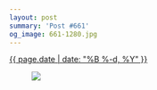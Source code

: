 ```yaml
---
layout: post
summary: 'Post #661'
og_image: 661-1280.jpg
---
```


<p>
 <time>
  <a href="/661">
   {{ page.date | date: "%B %-d, %Y" }}
  </a>
 </time>
 <a href="/661">
  <figure data-taken="8/2/2017">
   <img sizes="(min-width: 700px) 50vw, calc(100vw - 2rem)" src="{{ site.assets_url }}/661-640.jpg" srcset="{{ site.assets_url }}/661-320.jpg 320w, {{ site.assets_url }}/661-640.jpg 640w, {{ site.assets_url }}/661-960.jpg 960w, {{ site.assets_url }}/661-1280.jpg 1280w"/>
  </figure>
 </a>
</p>
